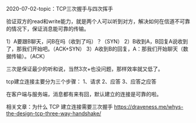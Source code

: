 2020-07-02-topic：TCP三次握手与四次挥手

验证双方的read和write能力，就是两个人可以听到对方，解决如何在信道不可靠的情况下，保证消息能可靠的传输。


1）A要跟B聊天，问B在吗（收到了吗）？（SYN）
2）B收到A，B回复A说收到了，那我们开始吧。（ACK+SYN）
3）A收到B的回复，A：那我们开始聊天（数据传输）。（ACK）


三次是保证最少的听和说，当然3次+也没问题，那样效率就又低了。


tcp建立连接主要分为三个步骤：
1、请求 
2、应答 
3、应答之应答

在客户端与服务端，消息都有来有回，默认建立的连接是可靠的啦。

相关文章：为什么 TCP 建立连接需要三次握手
https://draveness.me/whys-the-design-tcp-three-way-handshake/
